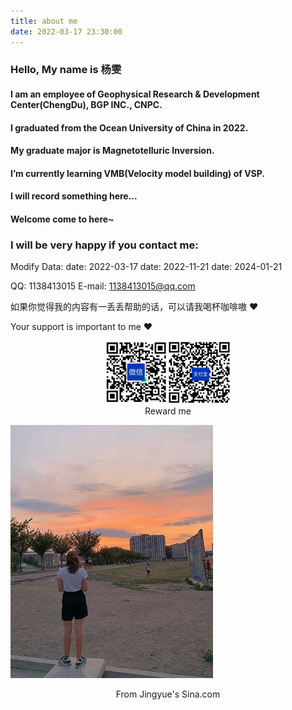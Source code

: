 ```yaml
---
title: about me
date: 2022-03-17 23:30:00
---
```

### Hello, My name is 杨雯
#### I am an employee of Geophysical Research & Development Center(ChengDu), BGP INC., CNPC.

#### I graduated from the Ocean University of China in 2022. 

#### My graduate major is Magnetotelluric Inversion.

#### I’m currently learning VMB(Velocity model building) of VSP.

#### I will record something here...

#### Welcome come to here~

### I will be very happy if you contact me:

Modify Data:
date: 2022-03-17
date: 2022-11-21
date: 2024-01-21

QQ: 1138413015
E-mail: 1138413015@qq.com



如果你觉得我的内容有一丢丢帮助的话，可以请我喝杯咖啡嗷 ♥ 

Your support is important to me ♥

<center><img src=/images/alipay.jpg width=40% /></center>
<center>Reward me</center>

![](/images/Internet/jingyue17.jpg)
<center>From Jingyue's Sina.com</center>
